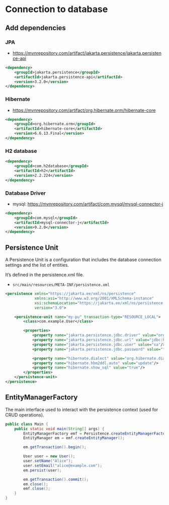 # Connection to database

## Add dependencies

### JPA

- https://mvnrepository.com/artifact/jakarta.persistence/jakarta.persistence-api

```xml
<dependency>
    <groupId>jakarta.persistence</groupId>
    <artifactId>jakarta.persistence-api</artifactId>
    <version>3.2.0</version>
</dependency>
```

### Hibernate

- https://mvnrepository.com/artifact/org.hibernate.orm/hibernate-core

```xml
<dependency>
    <groupId>org.hibernate.orm</groupId>
    <artifactId>hibernate-core</artifactId>
    <version>6.6.13.Final</version>
</dependency>
```

### H2 database

```xml
<dependency>
    <groupId>com.h2database</groupId>
    <artifactId>h2</artifactId>
    <version>2.2.224</version>
</dependency>
```

### Database Driver

- mysql: https://mvnrepository.com/artifact/com.mysql/mysql-connector-j

```xml
<dependency>
    <groupId>com.mysql</groupId>
    <artifactId>mysql-connector-j</artifactId>
    <version>9.2.0</version>
</dependency>
```

## Persistence Unit

A Persistence Unit is a configuration that includes the database connection settings and the list of entities.

It’s defined in the persistence.xml file.

- `src/main/resources/META-INF/persistence.xml`

```xml
<persistence xmlns="https://jakarta.ee/xml/ns/persistence"
             xmlns:xsi="http://www.w3.org/2001/XMLSchema-instance"
             xsi:schemaLocation="https://jakarta.ee/xml/ns/persistence https://jakarta.ee/xml/ns/persistence/persistence_3_0.xsd"
             version="3.0">

    <persistence-unit name="my-pu" transaction-type="RESOURCE_LOCAL">
        <class>com.example.User</class>

        <properties>
            <property name="jakarta.persistence.jdbc.driver" value="org.h2.Driver"/>
            <property name="jakarta.persistence.jdbc.url" value="jdbc:h2:mem:testdb"/>
            <property name="jakarta.persistence.jdbc.user" value="sa"/>
            <property name="jakarta.persistence.jdbc.password" value=""/>

            <property name="hibernate.dialect" value="org.hibernate.dialect.H2Dialect"/>
            <property name="hibernate.hbm2ddl.auto" value="update"/>
            <property name="hibernate.show_sql" value="true"/>
        </properties>
    </persistence-unit>
</persistence>
```

## EntityManagerFactory

The main interface used to interact with the persistence context (used for CRUD operations).

```java
public class Main {
    public static void main(String[] args) {
        EntityManagerFactory emf = Persistence.createEntityManagerFactory("examplePU");
        EntityManager em = emf.createEntityManager();

        em.getTransaction().begin();

        User user = new User();
        user.setName("Alice");
        user.setEmail("alice@example.com");
        em.persist(user);

        em.getTransaction().commit();
        em.close();
        emf.close();
    }
}
```
